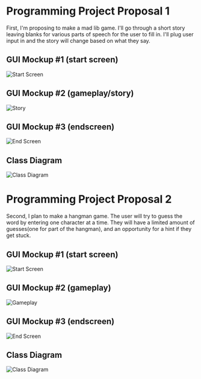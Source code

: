 # Programming Project Proposal 1
First, I'm proposing to make a mad lib game. I'll go through a short story leaving blanks for various parts of speech for the user to fill in. I'll plug user input in and the story will change based on what they say. 

## GUI Mockup #1 (start screen)
![Start Screen](https://user-images.githubusercontent.com/89112469/160669355-eb27543d-6571-4013-9c41-1de9f17c2587.png)
## GUI Mockup #2 (gameplay/story)
![Story](https://user-images.githubusercontent.com/89112469/160678850-724e0675-c611-4023-9be4-27213becf348.png)
## GUI Mockup #3 (endscreen)
![End Screen](https://user-images.githubusercontent.com/89112469/160669861-14472219-e608-4145-b1af-03002d773665.png)
## Class Diagram
![Class Diagram](https://user-images.githubusercontent.com/89112469/160678102-ee4b9f6a-b232-4b19-95de-183096ba38b5.png)
# Programming Project Proposal 2
Second, I plan to make a hangman game. The user will try to guess the word by entering one character at a time. They will have a limited amount of guesses(one for part of the hangman), and an opportunity for a hint if they get stuck. 

## GUI Mockup #1 (start screen)
![Start Screen](https://user-images.githubusercontent.com/89112469/160680842-2b12f3f1-526e-41b8-9d7a-bc80a9fc9d8c.png)
## GUI Mockup #2 (gameplay)
![Gameplay](https://user-images.githubusercontent.com/89112469/161113875-0df0ac42-d938-4156-8bb6-b039926f6bb5.png)
## GUI Mockup #3 (endscreen)
![End Screen](https://user-images.githubusercontent.com/89112469/160681688-d8526dd7-dfcf-422e-851d-6ed26d091ee2.png)
## Class Diagram
![Class Diagram](https://user-images.githubusercontent.com/89112469/161112744-942fe22c-cd9f-41db-8014-4bc6d2aac166.png)
